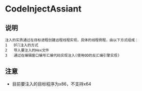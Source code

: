 # CodeInjectAssiant

## 说明
	注入的实质通过在目标进程创建远程线程实现，具体的线程例程，由以下方式组成：
	1	Dll注入的方式
	2	导入要注入的Hex文件
	3	通过在编辑窗口编写汇编代码实现注入(使用OD的反汇编引擎实现)
## 注意
- 目前要注入的目标程序为x86，不支持x64


